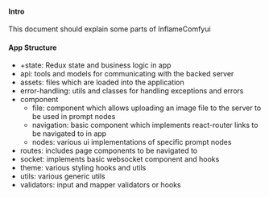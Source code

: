 #### Intro

This document should explain some parts of InflameComfyui

#### App Structure

* +state: Redux state and business logic in app
* api: tools and models for communicating with the backed server
* assets: files which are loaded into the application
* error-handling: utils and classes for handling exceptions and errors
* component
  * file: component which allows uploading an image file to the server to be used in prompt nodes
  * navigation: basic component which implements react-router links to be navigated to in app
  * nodes: various ui implementations of specific prompt nodes
* routes: includes page components to be navigated to
* socket: implements basic websocket component and hooks
* theme: various styling hooks and utils
* utils: various generic utils
* validators: input and mapper validators or hooks